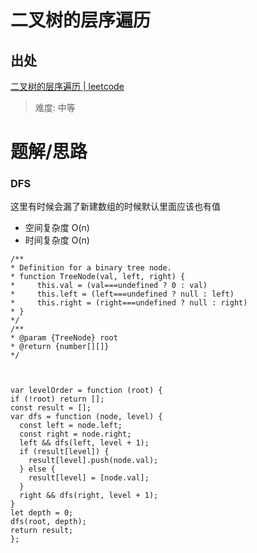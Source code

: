 # 二叉树的层序遍历

## 出处

[二叉树的层序遍历 | leetcode](https://leetcode-cn.com/problems/binary-tree-level-order-traversal/)

> 难度: 中等

# 题解/思路

### DFS

这里有时候会漏了新建数组的时候默认里面应该也有值

- 空间复杂度 O(n)
- 时间复杂度 O(n)

```
/**
* Definition for a binary tree node.
* function TreeNode(val, left, right) {
*     this.val = (val===undefined ? 0 : val)
*     this.left = (left===undefined ? null : left)
*     this.right = (right===undefined ? null : right)
* }
*/
/**
* @param {TreeNode} root
* @return {number[][]}
*/



var levelOrder = function (root) {
if (!root) return [];
const result = [];
var dfs = function (node, level) {
  const left = node.left;
  const right = node.right;
  left && dfs(left, level + 1);
  if (result[level]) {
    result[level].push(node.val);
  } else {
    result[level] = [node.val];
  }
  right && dfs(right, level + 1);
}
let depth = 0;
dfs(root, depth);
return result;
};
```
